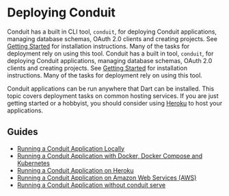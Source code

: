 # Deploying Conduit

Conduit has a built in CLI tool, `conduit`, for deploying Conduit applications, managing database schemas, OAuth 2.0 clients and creating projects. See [Getting Started](https://github.com/noojee/conduit/tree/3f4c01be85b7ff135772166173524e76a5f80c32/conduit/doc/source/source/docs/deploy/getting_started.html) for installation instructions. Many of the tasks for deployment rely on using this tool. Conduit has a built in tool, `conduit`, for deploying Conduit applications, managing database schemas, OAuth 2.0 clients and creating projects. See [Getting Started](https://github.com/noojee/conduit/tree/3f4c01be85b7ff135772166173524e76a5f80c32/conduit/doc/source/source/docs/deploy/getting_started.html) for installation instructions. Many of the tasks for deployment rely on using this tool.

Conduit applications can be run anywhere that Dart can be installed. This topic covers deployment tasks on common hosting services. If you are just getting started or a hobbyist, you should consider using [Heroku](http://heroku.com) to host your applications.

## Guides

* [Running a Conduit Application Locally](deploy_local.md)
* [Running a Conduit Application with Docker, Docker Compose and Kubernetes](deploy_docker.md)
* [Running a Conduit Application on Heroku](deploy_heroku.md)
* [Running a Conduit Application on Amazon Web Services \(AWS\)](deploy_aws.md)
* [Running a Conduit Application without conduit serve](script.md)

